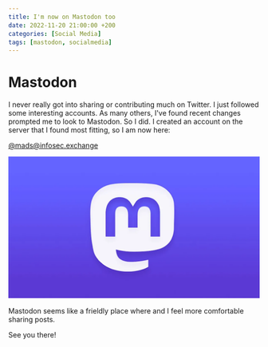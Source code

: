 ```yaml
---
title: I'm now on Mastodon too
date: 2022-11-20 21:00:00 +200
categories: [Social Media]
tags: [mastodon, socialmedia]
---
```


# Mastodon
I never really got into sharing or contributing much on Twitter. I just followed some interesting accounts.
As many others, I've found recent changes prompted me to look to Mastodon.
So I did. I created an account on the server that I found most fitting, so I am now here:

[@mads@infosec.exchange](https://infosec.exchange/@mads)

![MASTODON](/assets/mastodonlogo.webp)

Mastodon seems like a frieldly place where and I feel more comfortable sharing posts.

See you there!